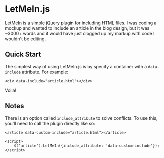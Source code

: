 LetMeIn.js
======

LetMeIn is a simple jQuery plugin for including HTML files. I was coding a mockup and wanted to include an article in the blog design, but it was ~3000+ words and it would have just clogged up my markup with code I wouldn't be editing.

Quick Start
------------

The simplest way of using LetMeIn.js is by specify a container with a `data-include` attribute. For example:

`<div data-include="article.html"></div>`

Voila!

Notes
------------

There is an option called `include_attribute` to solve conflicts. To use this, you'll need to call the plugin directly like so:

    <article data-custom-include="article.html"></article>

    <script>
        $('article').LetMeIn({include_attribute: 'data-custom-include'});
    </script>